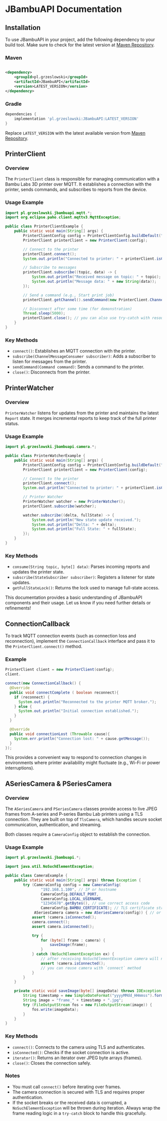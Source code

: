 # JBambuAPI Documentation

## Installation

To use JBambuAPI in your project, add the following dependency to your build tool. Make sure to check for the latest
version at [Maven Repository](https://mvnrepository.com/artifact/pl.grzeslowski/JBambuAPI).

### Maven

```xml

<dependency>
	<groupId>pl.grzeslowski</groupId>
	<artifactId>JBambuAPI</artifactId>
	<version>LATEST_VERSION</version>
</dependency>
```

### Gradle

```gradle
dependencies {
    implementation 'pl.grzeslowski:JBambuAPI:LATEST_VERSION'
}
```

Replace `LATEST_VERSION` with the latest available version
from [Maven Repository](https://mvnrepository.com/artifact/pl.grzeslowski/JBambuAPI).

## PrinterClient

### Overview

The `PrinterClient` class is responsible for managing communication with a Bambu Labs 3D printer over MQTT. It
establishes a connection with the printer, sends commands, and subscribes to reports from the device.

### Usage Example

```java
import pl.grzeslowski.jbambuapi.mqtt.*;
import org.eclipse.paho.client.mqttv3.MqttException;

public class PrinterClientExample {
    public static void main(String[] args) {
        PrinterClientConfig config = PrinterClientConfig.buildDefault("printer-host", "printer-serial", "access-code".toCharArray());
        PrinterClient printerClient = new PrinterClient(config);

        // Connect to the printer
        printerClient.connect();
        System.out.println("Connected to printer: " + printerClient.isConnected());

        // Subscribe to messages
        printerClient.subscribe((topic, data) -> {
            System.out.println("Received message on topic: " + topic);
            System.out.println("Message data: " + new String(data));
        });

        // Send a command (e.g., Start print job)
        printerClient.getChannel().sendCommand(new PrinterClient.Channel.PrintCommand(PrinterClient.Channel.PrintCommand.RESUME));

        // Disconnect after some time (for demonstration)
        Thread.sleep(5000);
        printerClient.close(); // you can also use try-catch with resources
    }
}
```

### Key Methods

- `connect()`: Establishes an MQTT connection with the printer.
- `subscribe(ChannelMessageConsumer subscriber)`: Adds a subscriber to listen for messages from the printer.
- `sendCommand(Command command)`: Sends a command to the printer.
- `close()`: Disconnects from the printer.

## PrinterWatcher

### Overview

`PrinterWatcher` listens for updates from the printer and maintains the latest `Report` state. It merges incremental
reports to keep track of the full printer status.

### Usage Example

```java
import pl.grzeslowski.jbambuapi.camera.*;

public class PrinterWatcherExample {
    public static void main(String[] args) {
        PrinterClientConfig config = PrinterClientConfig.buildDefault("printer-host", "printer-serial", "access-code".toCharArray());
        PrinterClient printerClient = new PrinterClient(config);

        // Connect to the printer
        printerClient.connect();
        System.out.println("Connected to printer: " + printerClient.isConnected());

        // Printer Watcher
        PrinterWatcher watcher = new PrinterWatcher();
        printerClient.subscribe(watcher);

        watcher.subscribe((delta, fullState) -> {
            System.out.println("New state update received.");
            System.out.println("Delta: " + delta);
            System.out.println("Full State: " + fullState);
        });
    }
}
```

### Key Methods

- `consume(String topic, byte[] data)`: Parses incoming reports and updates the printer state.
- `subscribe(StateSubscriber subscriber)`: Registers a listener for state updates.
- `getFullStateLock()`: Returns the lock used to manage full-state access.

This documentation provides a basic understanding of JBambuAPI components and their usage. Let us know if you need
further details or refinements!

## ConnectionCallback

To track MQTT connection events (such as connection loss and reconnection), implement the `ConnectionCallback` interface
and pass it to the `PrinterClient.connect()` method.

### Example

```java
PrinterClient client = new PrinterClient(config);
client.

connect(new ConnectionCallback() {
  @Override
  public void connectComplete ( boolean reconnect){
    if (reconnect) {
      System.out.println("Reconnected to the printer MQTT broker.");
    } else {
      System.out.println("Initial connection established.");
    }
  }

  @Override
  public void connectionLost (Throwable cause){
    System.err.println("Connection lost: " + cause.getMessage());
  }
});
```

This provides a convenient way to respond to connection changes in environments where printer availability might
fluctuate (e.g., Wi-Fi or power interruptions).

## ASeriesCamera & PSeriesCamera

### Overview

The `ASeriesCamera` and `PSeriesCamera` classes provide access to live JPEG frames from A-series and P-series Bambu Lab
printers using a TLS connection. They are built on top of `TlsCamera`, which handles secure socket communication,
authentication, and streaming.

Both classes require a `CameraConfig` object to establish the connection.

### Usage Example

```java
import pl.grzeslowski.jbambuapi.*;

import java.util.NoSuchElementException;

public class CameraExample {
    public static void main(String[] args) throws Exception {
        try (CameraConfig config = new CameraConfig(
                "192.168.1.100", // IP or hostname
                CameraConfig.DEFAULT_PORT,
                CameraConfig.LOCAL_USERNAME,
                "12345678".getBytes(), // use correct access code 
                CameraConfig.BAMBU_CERTIFICATE); // TLS certificate string 
             ASeriesCamera camera = new ASeriesCamera(config)) { // or new PSeriesCamera(config)
            assert !camera.isConnected();
            camera.connect();
            assert camera.isConnected();

            try {
                for (byte[] frame : camera) {
                    saveImage(frame);
                }
            } catch (NoSuchElementException ex) {
                // after receiving NoSuchElementException camera will not be connected anymore
                assert !camera.isConnected();
                // you can reuse camera with `connect` method
            }
        }
    }

    private static void saveImage(byte[] imageData) throws IOException {
        String timestamp = new SimpleDateFormat("yyyyMMdd_HHmmss").format(new Date());
        String image = "frame_" + timestamp + ".jpg";
        try (FileOutputStream fos = new FileOutputStream(image)) {
            fos.write(imageData);
        }
    }
}
```

### Key Methods

- `connect()`: Connects to the camera using TLS and authenticates.
- `isConnected()`: Checks if the socket connection is active.
- `iterator()`: Returns an iterator over JPEG byte arrays (frames).
- `close()`: Closes the connection safely.

### Notes

- You must call `connect()` before iterating over frames.
- The camera connection is secured with TLS and requires proper authentication.
- If the socket breaks or the received data is corrupted, a `NoSuchElementException` will be thrown during iteration.
  Always wrap the frame reading logic in a `try-catch` block to handle this gracefully.
